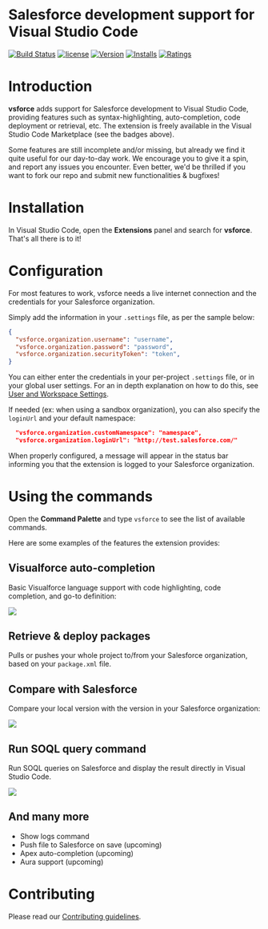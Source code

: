 # Salesforce development support for Visual Studio Code

[![Build Status](https://travis-ci.org/coveo/vsforce.svg?branch=master)](https://travis-ci.org/coveo/vsforce)
[![license](https://img.shields.io/github/license/coveo/vsforce.svg)](https://github.com/coveo/vsforce/blob/master/LICENSE)
[![Version](http://vsmarketplacebadge.apphb.com/version/coveo.vsforce.svg)](https://marketplace.visualstudio.com/items?itemName=coveo.vsforce)
[![Installs](http://vsmarketplacebadge.apphb.com/installs/coveo.vsforce.svg)](https://marketplace.visualstudio.com/items?itemName=coveo.vsforce)
[![Ratings](https://vsmarketplacebadge.apphb.com/rating/coveo.vsforce.svg)](https://vsmarketplacebadge.apphb.com/rating/coveo.vsforce.svg)

# Introduction

**vsforce** adds support for Salesforce development to Visual Studio Code, providing features such as syntax-highlighting, auto-completion, code deployment or retrieval, etc. The extension is freely available in the Visual Studio Code Marketplace (see the badges above).

Some features are still incomplete and/or missing, but already we find it quite useful for our day-to-day work. We encourage you to give it a spin, and report any issues you encounter. Even better, we'd be thrilled if you want to fork our repo and submit new functionalities & bugfixes!

# Installation

In Visual Studio Code, open the **Extensions** panel and search for **vsforce**. That's all there is to it!

# Configuration

For most features to work, vsforce needs a live internet connection and the credentials for your Salesforce organization.

Simply add the information in your `.settings` file, as per the sample below:

```json
{
  "vsforce.organization.username": "username",
  "vsforce.organization.password": "password",
  "vsforce.organization.securityToken": "token",
}
```

You can either enter the credentials in your per-project `.settings` file, or in your global user settings. For an in depth explanation on how to do this, see [User and Workspace Settings](https://code.visualstudio.com/Docs/customization/userandworkspace).

If needed (ex: when using a sandbox organization), you can also specify the `loginUrl` and your default namespace:

```json
  "vsforce.organization.customNamespace": "namespace",
  "vsforce.organization.loginUrl": "http://test.salesforce.com/"
```

When properly configured, a message will appear in the status bar informing you that the extension is logged to your Salesforce organization.

# Using the commands

Open the **Command Palette** and type `vsforce` to see the list of available commands.

Here are some examples of the features the extension provides:

## Visualforce auto-completion

Basic Visualforce language support with code highlighting, code completion, and go-to definition:

<img src='https://raw.githubusercontent.com/coveo/vsforce/master/doc/auto-completion.gif' />

## Retrieve & deploy packages

Pulls or pushes your whole project to/from your Salesforce organization, based on your `package.xml` file.

## Compare with Salesforce

Compare your local version with the version in your Salesforce organization:

<img src='https://raw.githubusercontent.com/coveo/vsforce/master/doc/compare.gif' />

## Run SOQL query command

Run SOQL queries on Salesforce and display the result directly in Visual Studio Code.

<img src='https://raw.githubusercontent.com/coveo/vsforce/master/doc/soql-query.gif' />

## And many more
- Show logs command
- Push file to Salesforce on save (upcoming)
- Apex auto-completion (upcoming)
- Aura support (upcoming)

# Contributing

Please read our [Contributing guidelines](.github/CONTRIBUTING.md).
